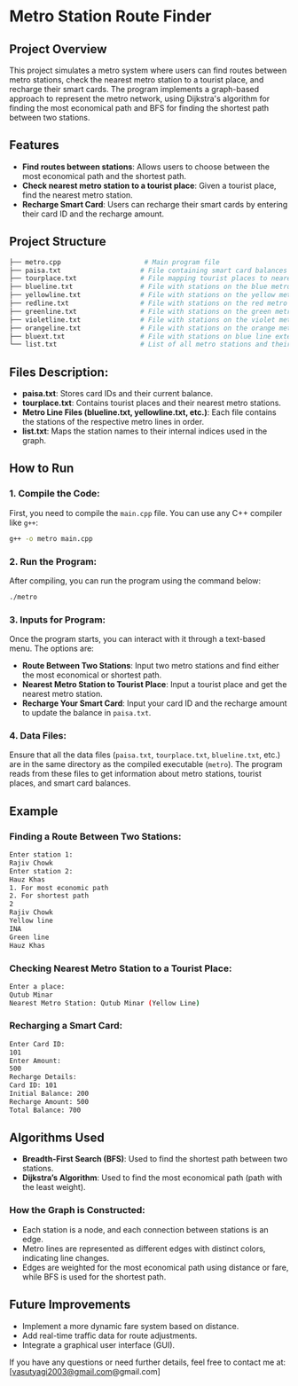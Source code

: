 # Metro Station Route Finder

## Project Overview

This project simulates a metro system where users can find routes between metro stations, check the nearest metro station to a tourist place, and recharge their smart cards. The program implements a graph-based approach to represent the metro network, using Dijkstra's algorithm for finding the most economical path and BFS for finding the shortest path between two stations.

## Features
- **Find routes between stations**: Allows users to choose between the most economical path and the shortest path.
- **Check nearest metro station to a tourist place**: Given a tourist place, find the nearest metro station.
- **Recharge Smart Card**: Users can recharge their smart cards by entering their card ID and the recharge amount.

## Project Structure

```bash
├── metro.cpp                     # Main program file
├── paisa.txt                    # File containing smart card balances (card ID and balance)
├── tourplace.txt                # File mapping tourist places to nearest metro stations
├── blueline.txt                 # File with stations on the blue metro line
├── yellowline.txt               # File with stations on the yellow metro line
├── redline.txt                  # File with stations on the red metro line
├── greenline.txt                # File with stations on the green metro line
├── violetline.txt               # File with stations on the violet metro line
├── orangeline.txt               # File with stations on the orange metro line
├── bluext.txt                   # File with stations on blue line extensions
└── list.txt                     # List of all metro stations and their respective index
```


## Files Description:
- **paisa.txt**: Stores card IDs and their current balance.
- **tourplace.txt**: Contains tourist places and their nearest metro stations.
- **Metro Line Files (blueline.txt, yellowline.txt, etc.)**: Each file contains the stations of the respective metro lines in order.
- **list.txt**: Maps the station names to their internal indices used in the graph.

## How to Run

### 1. Compile the Code:
First, you need to compile the `main.cpp` file. You can use any C++ compiler like `g++`:

```bash
g++ -o metro main.cpp
```

### 2. Run the Program:
After compiling, you can run the program using the command below:

```bash
./metro
```

### 3. Inputs for Program:
Once the program starts, you can interact with it through a text-based menu. The options are:

- **Route Between Two Stations**: Input two metro stations and find either the most economical or shortest path.
- **Nearest Metro Station to Tourist Place**: Input a tourist place and get the nearest metro station.
- **Recharge Your Smart Card**: Input your card ID and the recharge amount to update the balance in `paisa.txt`.

### 4. Data Files:
Ensure that all the data files (`paisa.txt`, `tourplace.txt`, `blueline.txt`, etc.) are in the same directory as the compiled executable (`metro`). The program reads from these files to get information about metro stations, tourist places, and smart card balances.

## Example

### Finding a Route Between Two Stations:
```bash
Enter station 1:
Rajiv Chowk
Enter station 2:
Hauz Khas
1. For most economic path
2. For shortest path
2
Rajiv Chowk
Yellow line
INA
Green line
Hauz Khas
```

### Checking Nearest Metro Station to a Tourist Place:
```bash
Enter a place:
Qutub Minar
Nearest Metro Station: Qutub Minar (Yellow Line)
```

### Recharging a Smart Card:
```bash
Enter Card ID:
101
Enter Amount:
500
Recharge Details:
Card ID: 101
Initial Balance: 200
Recharge Amount: 500
Total Balance: 700
```

## Algorithms Used
- **Breadth-First Search (BFS)**: Used to find the shortest path between two stations.
- **Dijkstra’s Algorithm**: Used to find the most economical path (path with the least weight).

### How the Graph is Constructed:
- Each station is a node, and each connection between stations is an edge.
- Metro lines are represented as different edges with distinct colors, indicating line changes.
- Edges are weighted for the most economical path using distance or fare, while BFS is used for the shortest path.

## Future Improvements
- Implement a more dynamic fare system based on distance.
- Add real-time traffic data for route adjustments.
- Integrate a graphical user interface (GUI).


If you have any questions or need further details, feel free to contact me at: [vasutyagi2003@gmail.com@gmail.com]
